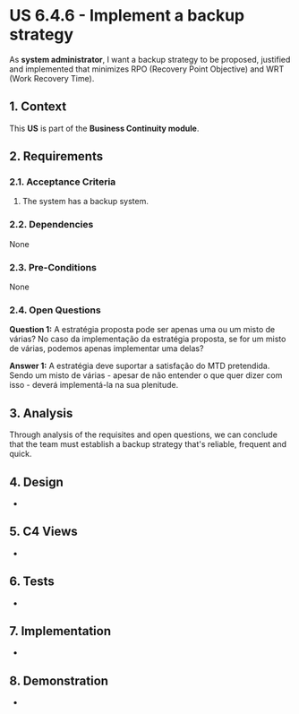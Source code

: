 # US 6.4.6 - Implement a backup strategy

As **system administrator**, I want a backup strategy to be proposed, justified and implemented that minimizes RPO (Recovery Point Objective) and WRT (Work Recovery Time).

## 1. Context

This **US** is part of the **Business Continuity module**.

## 2. Requirements

### 2.1. Acceptance Criteria

1. The system has a backup system.

### 2.2. Dependencies

None

### 2.3. Pre-Conditions

None

### 2.4. Open Questions

**Question 1:** A estratégia proposta pode ser apenas uma ou um misto de várias? No caso da implementação da estratégia proposta, se for um misto de várias, podemos apenas implementar uma delas?

**Answer 1:** A estratégia deve suportar a satisfação do MTD pretendida. Sendo um misto de várias - apesar de não entender o que quer dizer com isso - deverá implementá-la na sua plenitude.

## 3. Analysis

Through analysis of the requisites and open questions, we can conclude that the team must establish a backup strategy that's reliable, frequent and quick.

## 4. Design

-

## 5. C4 Views

-

## 6. Tests

-

## 7. Implementation

-

## 8. Demonstration

-